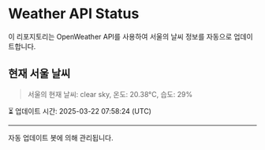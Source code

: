 
# Weather API Status

이 리포지토리는 OpenWeather API를 사용하여 서울의 날씨 정보를 자동으로 업데이트합니다.

## 현재 서울 날씨
> 서울의 현재 날씨: clear sky, 온도: 20.38°C, 습도: 29%

⏳ 업데이트 시간: 2025-03-22 07:58:24 (UTC)

---
자동 업데이트 봇에 의해 관리됩니다.
